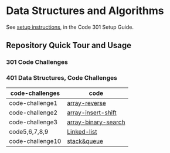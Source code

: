 # Data Structures and Algorithms

See [setup instructions](https://codefellows.github.io/setup-guide/code-301/3-code-challenges), in the Code 301 Setup Guide.

## Repository Quick Tour and Usage

### 301 Code Challenges

### 401 Data Structures, Code Challenges
                                                    
 |code-challenges |         code                                                   |
 |--------------- |----------------------------------------------------------------|
 |code-challenge1 |   [array-reverse](challenge/README.md)                         |
 |code-challenge2 |   [array-insert-shift](challenge2)                             |
 |code-challenge3 |   [array-binary-search](binary/README.md)                      |
 |code5,6,7,8,9   |   [Linked-list](code-challenge5)                               | 
 |code-challenge10|   [stack&queue](stack-queue/README.md)                              | 


